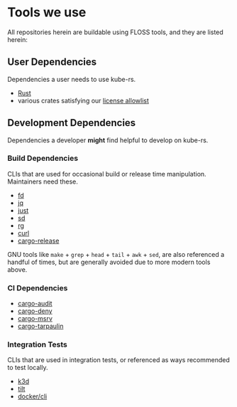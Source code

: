 # Tools we use

All repositories herein are buildable using FLOSS tools, and they are listed herein:

## User Dependencies

Dependencies a user needs to use kube-rs.

- [Rust](https://www.rust-lang.org/)
- various crates satisfying our [license allowlist](https://github.com/kube-rs/kube-rs/blob/master/deny.toml)

## Development Dependencies

Dependencies a developer **might** find helpful to develop on kube-rs.

### Build Dependencies

CLIs that are used for occasional build or release time manipulation. Maintainers need these.

- [fd](https://github.com/sharkdp/fd)
- [jq](https://stedolan.github.io/jq/)
- [just](https://github.com/casey/just)
- [sd](https://github.com/chmln/sd)
- [rg](https://github.com/BurntSushi/ripgrep)
- [curl](https://curl.se/)
- [cargo-release](https://github.com/crate-ci/cargo-release)

GNU tools like `make` + `grep` + `head` + `tail` + `awk` + `sed`, are also referenced a handful of times, but are generally avoided due to more modern tools above.

### CI Dependencies

- [cargo-audit](https://github.com/RustSec/rustsec/tree/main/cargo-audit)
- [cargo-deny](https://github.com/EmbarkStudios/cargo-deny)
- [cargo-msrv](https://github.com/foresterre/cargo-msrv)
- [cargo-tarpaulin](https://github.com/xd009642/tarpaulin)

### Integration Tests

CLIs that are used in integration tests, or referenced as ways recommended to test locally.

- [k3d](https://k3d.io/)
- [tilt](https://tilt.dev/)
- [docker/cli](https://github.com/docker/cli)
